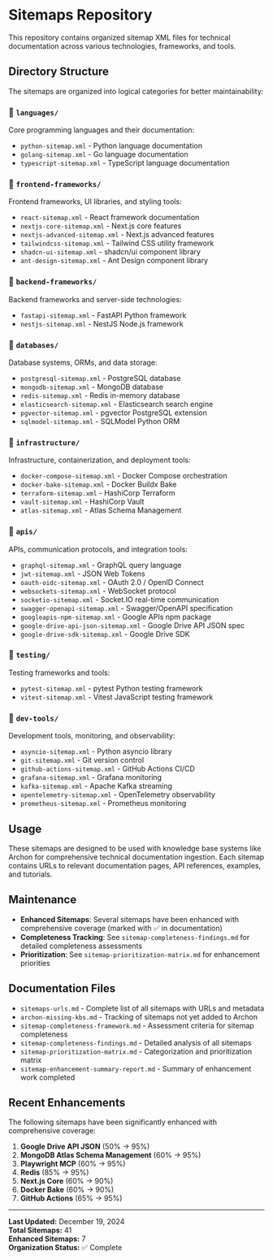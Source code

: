 # Sitemaps Repository

This repository contains organized sitemap XML files for technical documentation across various technologies, frameworks, and tools.

## Directory Structure

The sitemaps are organized into logical categories for better maintainability:

### 📁 `languages/`

Core programming languages and their documentation:

- `python-sitemap.xml` - Python language documentation
- `golang-sitemap.xml` - Go language documentation  
- `typescript-sitemap.xml` - TypeScript language documentation

### 📁 `frontend-frameworks/`

Frontend frameworks, UI libraries, and styling tools:

- `react-sitemap.xml` - React framework documentation
- `nextjs-core-sitemap.xml` - Next.js core features
- `nextjs-advanced-sitemap.xml` - Next.js advanced features
- `tailwindcss-sitemap.xml` - Tailwind CSS utility framework
- `shadcn-ui-sitemap.xml` - shadcn/ui component library
- `ant-design-sitemap.xml` - Ant Design component library

### 📁 `backend-frameworks/`

Backend frameworks and server-side technologies:

- `fastapi-sitemap.xml` - FastAPI Python framework
- `nestjs-sitemap.xml` - NestJS Node.js framework

### 📁 `databases/`

Database systems, ORMs, and data storage:

- `postgresql-sitemap.xml` - PostgreSQL database
- `mongodb-sitemap.xml` - MongoDB database
- `redis-sitemap.xml` - Redis in-memory database
- `elasticsearch-sitemap.xml` - Elasticsearch search engine
- `pgvector-sitemap.xml` - pgvector PostgreSQL extension
- `sqlmodel-sitemap.xml` - SQLModel Python ORM

### 📁 `infrastructure/`

Infrastructure, containerization, and deployment tools:

- `docker-compose-sitemap.xml` - Docker Compose orchestration
- `docker-bake-sitemap.xml` - Docker Buildx Bake
- `terraform-sitemap.xml` - HashiCorp Terraform
- `vault-sitemap.xml` - HashiCorp Vault
- `atlas-sitemap.xml` - Atlas Schema Management

### 📁 `apis/`

APIs, communication protocols, and integration tools:

- `graphql-sitemap.xml` - GraphQL query language
- `jwt-sitemap.xml` - JSON Web Tokens
- `oauth-oidc-sitemap.xml` - OAuth 2.0 / OpenID Connect
- `websockets-sitemap.xml` - WebSocket protocol
- `socketio-sitemap.xml` - Socket.IO real-time communication
- `swagger-openapi-sitemap.xml` - Swagger/OpenAPI specification
- `googleapis-npm-sitemap.xml` - Google APIs npm package
- `google-drive-api-json-sitemap.xml` - Google Drive API JSON spec
- `google-drive-sdk-sitemap.xml` - Google Drive SDK

### 📁 `testing/`

Testing frameworks and tools:

- `pytest-sitemap.xml` - pytest Python testing framework
- `vitest-sitemap.xml` - Vitest JavaScript testing framework

### 📁 `dev-tools/`

Development tools, monitoring, and observability:

- `asyncio-sitemap.xml` - Python asyncio library
- `git-sitemap.xml` - Git version control
- `github-actions-sitemap.xml` - GitHub Actions CI/CD
- `grafana-sitemap.xml` - Grafana monitoring
- `kafka-sitemap.xml` - Apache Kafka streaming
- `opentelemetry-sitemap.xml` - OpenTelemetry observability
- `prometheus-sitemap.xml` - Prometheus monitoring

## Usage

These sitemaps are designed to be used with knowledge base systems like Archon for comprehensive technical documentation ingestion. Each sitemap contains URLs to relevant documentation pages, API references, examples, and tutorials.

## Maintenance

- **Enhanced Sitemaps**: Several sitemaps have been enhanced with comprehensive coverage (marked with ✅ in documentation)
- **Completeness Tracking**: See `sitemap-completeness-findings.md` for detailed completeness assessments
- **Prioritization**: See `sitemap-prioritization-matrix.md` for enhancement priorities

## Documentation Files

- `sitemaps-urls.md` - Complete list of all sitemaps with URLs and metadata
- `archon-missing-kbs.md` - Tracking of sitemaps not yet added to Archon
- `sitemap-completeness-framework.md` - Assessment criteria for sitemap completeness
- `sitemap-completeness-findings.md` - Detailed analysis of all sitemaps
- `sitemap-prioritization-matrix.md` - Categorization and prioritization matrix
- `sitemap-enhancement-summary-report.md` - Summary of enhancement work completed

## Recent Enhancements

The following sitemaps have been significantly enhanced with comprehensive coverage:

1. **Google Drive API JSON** (50% → 95%)
2. **MongoDB Atlas Schema Management** (60% → 95%)
3. **Playwright MCP** (60% → 95%)
4. **Redis** (85% → 95%)
5. **Next.js Core** (60% → 90%)
6. **Docker Bake** (60% → 90%)
7. **GitHub Actions** (65% → 95%)

---

**Last Updated:** December 19, 2024  
**Total Sitemaps:** 41  
**Enhanced Sitemaps:** 7  
**Organization Status:** ✅ Complete
